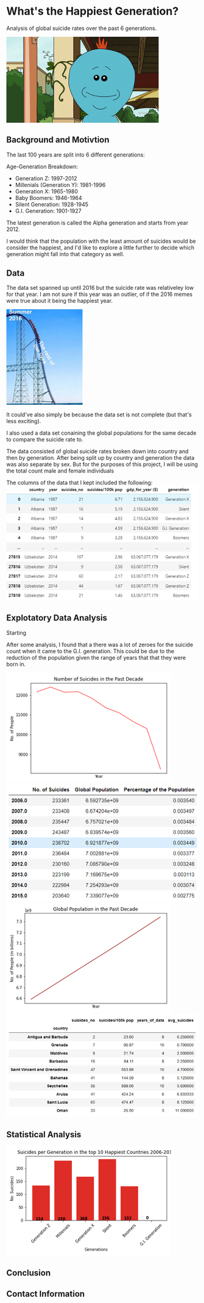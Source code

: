 # What's the Happiest Generation?
Analysis of global suicide rates over the past 6 generations. 

<img src="images/Meseeks.gif" alt="drawing" width="400"/>



## Background and Motivtion
The last 100 years are split into 6 different generations:

Age-Generation Breakdown:

+ Generation Z: 1997-2012
+ Millenials (Generation Y): 1981-1996
+ Generation X: 1965-1980
+ Baby Boomers: 1946-1964
+ Silent Generation: 1928-1945
+ G.I. Generation: 1901-1927

The latest generation is called the Alpha generation and starts from year 2012. 

I would think that the population with the least amount of suicides would be consider the happiest, and I'd like to explore a little further to decide which generation might fall into that category as well. 

## Data

The data set spanned up until 2016 but the suicide rate was relativeley low for that year. I am not sure if this year was an outlier, of if the 2016 memes were true about it being the happiest year.

<img src="images/summer2016meme2.jpg" alt="drawing" width="200"/>

It could've also simply be because the data set is not complete (but that's less exciting). 

I also used a data set conaining the global populations for the same decade to compare the suicide rate to.


The data consisted of global suicide rates broken down into country and then by generation. After being split up by country and generation the data was also separate by sex. But for the purposes of this project, I will be using the total count male and female individuals 


The columns of the data that I kept included the following: 
<img src="images/suicide_rates_df.PNG" />

## Explotatory Data Analysis

Starting 

After some analysis, I found that a there was a lot of zeroes for the suicide count when it came to the G.I. generation. This could be due to the reduction of the population given the range of years that that they were born in.

<img src="images/Suicide_count_last_decade.png" />

<img src="images/percent_suiPNG.PNG" />

<img src="images/Global_pop_last_decade.png" />

<img src="images/10_happiest_countries.png" />


## Statistical Analysis

<img src="images/suicide_by _generation.png" />

## Conclusion

## Contact Information